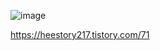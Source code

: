 ![image](https://user-images.githubusercontent.com/78454649/155671354-f0422a50-5ea6-47ab-81b5-4f930d0e62d1.png)


https://heestory217.tistory.com/71
